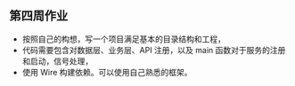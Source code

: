 ## 第四周作业
* 按照自己的构想，写一个项目满足基本的目录结构和工程，
* 代码需要包含对数据层、业务层、API 注册，以及 main 函数对于服务的注册和启动，信号处理，
* 使用 Wire 构建依赖。可以使用自己熟悉的框架。